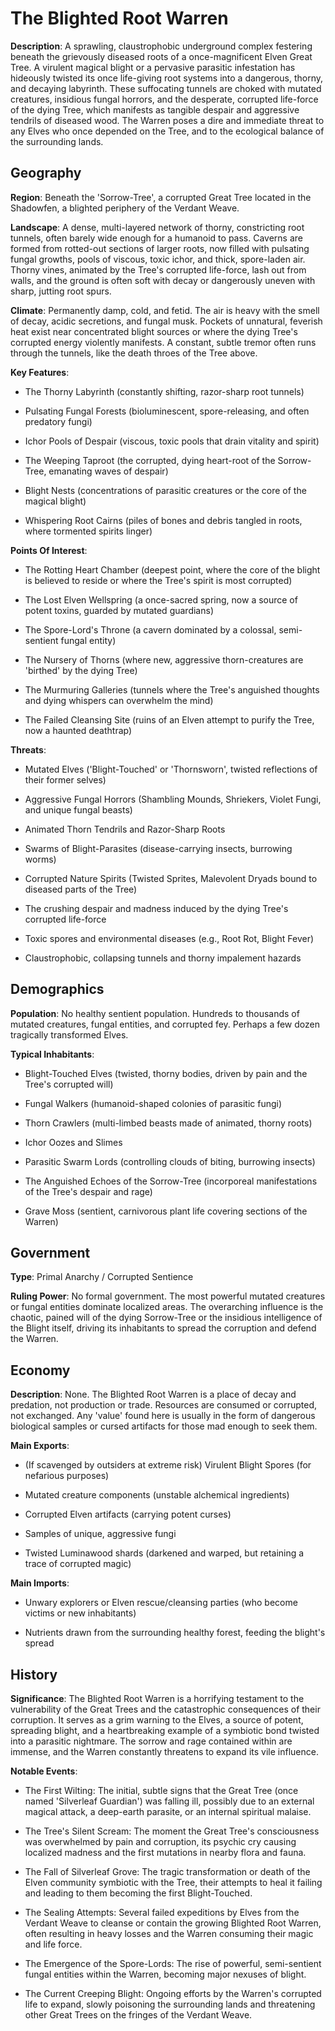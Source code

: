 
# The Blighted Root Warren
**Description**: A sprawling, claustrophobic underground complex festering beneath the grievously diseased roots of a once-magnificent Elven Great Tree. A virulent magical blight or a pervasive parasitic infestation has hideously twisted its once life-giving root systems into a dangerous, thorny, and decaying labyrinth. These suffocating tunnels are choked with mutated creatures, insidious fungal horrors, and the desperate, corrupted life-force of the dying Tree, which manifests as tangible despair and aggressive tendrils of diseased wood. The Warren poses a dire and immediate threat to any Elves who once depended on the Tree, and to the ecological balance of the surrounding lands.


## Geography
**Region**: Beneath the 'Sorrow-Tree', a corrupted Great Tree located in the Shadowfen, a blighted periphery of the Verdant Weave.

**Landscape**: A dense, multi-layered network of thorny, constricting root tunnels, often barely wide enough for a humanoid to pass. Caverns are formed from rotted-out sections of larger roots, now filled with pulsating fungal growths, pools of viscous, toxic ichor, and thick, spore-laden air. Thorny vines, animated by the Tree's corrupted life-force, lash out from walls, and the ground is often soft with decay or dangerously uneven with sharp, jutting root spurs.

**Climate**: Permanently damp, cold, and fetid. The air is heavy with the smell of decay, acidic secretions, and fungal musk. Pockets of unnatural, feverish heat exist near concentrated blight sources or where the dying Tree's corrupted energy violently manifests. A constant, subtle tremor often runs through the tunnels, like the death throes of the Tree above.

**Key Features**:
- The Thorny Labyrinth (constantly shifting, razor-sharp root tunnels)

- Pulsating Fungal Forests (bioluminescent, spore-releasing, and often predatory fungi)

- Ichor Pools of Despair (viscous, toxic pools that drain vitality and spirit)

- The Weeping Taproot (the corrupted, dying heart-root of the Sorrow-Tree, emanating waves of despair)

- Blight Nests (concentrations of parasitic creatures or the core of the magical blight)

- Whispering Root Cairns (piles of bones and debris tangled in roots, where tormented spirits linger)

**Points Of Interest**:
- The Rotting Heart Chamber (deepest point, where the core of the blight is believed to reside or where the Tree's spirit is most corrupted)

- The Lost Elven Wellspring (a once-sacred spring, now a source of potent toxins, guarded by mutated guardians)

- The Spore-Lord's Throne (a cavern dominated by a colossal, semi-sentient fungal entity)

- The Nursery of Thorns (where new, aggressive thorn-creatures are 'birthed' by the dying Tree)

- The Murmuring Galleries (tunnels where the Tree's anguished thoughts and dying whispers can overwhelm the mind)

- The Failed Cleansing Site (ruins of an Elven attempt to purify the Tree, now a haunted deathtrap)

**Threats**:
- Mutated Elves ('Blight-Touched' or 'Thornsworn', twisted reflections of their former selves)

- Aggressive Fungal Horrors (Shambling Mounds, Shriekers, Violet Fungi, and unique fungal beasts)

- Animated Thorn Tendrils and Razor-Sharp Roots

- Swarms of Blight-Parasites (disease-carrying insects, burrowing worms)

- Corrupted Nature Spirits (Twisted Sprites, Malevolent Dryads bound to diseased parts of the Tree)

- The crushing despair and madness induced by the dying Tree's corrupted life-force

- Toxic spores and environmental diseases (e.g., Root Rot, Blight Fever)

- Claustrophobic, collapsing tunnels and thorny impalement hazards


## Demographics
**Population**: No healthy sentient population. Hundreds to thousands of mutated creatures, fungal entities, and corrupted fey. Perhaps a few dozen tragically transformed Elves.

**Typical Inhabitants**:
- Blight-Touched Elves (twisted, thorny bodies, driven by pain and the Tree's corrupted will)

- Fungal Walkers (humanoid-shaped colonies of parasitic fungi)

- Thorn Crawlers (multi-limbed beasts made of animated, thorny roots)

- Ichor Oozes and Slimes

- Parasitic Swarm Lords (controlling clouds of biting, burrowing insects)

- The Anguished Echoes of the Sorrow-Tree (incorporeal manifestations of the Tree's despair and rage)

- Grave Moss (sentient, carnivorous plant life covering sections of the Warren)


## Government
**Type**: Primal Anarchy / Corrupted Sentience

**Ruling Power**: No formal government. The most powerful mutated creatures or fungal entities dominate localized areas. The overarching influence is the chaotic, pained will of the dying Sorrow-Tree or the insidious intelligence of the Blight itself, driving its inhabitants to spread the corruption and defend the Warren.


## Economy
**Description**: None. The Blighted Root Warren is a place of decay and predation, not production or trade. Resources are consumed or corrupted, not exchanged. Any 'value' found here is usually in the form of dangerous biological samples or cursed artifacts for those mad enough to seek them.

**Main Exports**:
- (If scavenged by outsiders at extreme risk) Virulent Blight Spores (for nefarious purposes)

- Mutated creature components (unstable alchemical ingredients)

- Corrupted Elven artifacts (carrying potent curses)

- Samples of unique, aggressive fungi

- Twisted Luminawood shards (darkened and warped, but retaining a trace of corrupted magic)

**Main Imports**:
- Unwary explorers or Elven rescue/cleansing parties (who become victims or new inhabitants)

- Nutrients drawn from the surrounding healthy forest, feeding the blight's spread


## History
**Significance**: The Blighted Root Warren is a horrifying testament to the vulnerability of the Great Trees and the catastrophic consequences of their corruption. It serves as a grim warning to the Elves, a source of potent, spreading blight, and a heartbreaking example of a symbiotic bond twisted into a parasitic nightmare. The sorrow and rage contained within are immense, and the Warren constantly threatens to expand its vile influence.

**Notable Events**:
- The First Wilting: The initial, subtle signs that the Great Tree (once named 'Silverleaf Guardian') was falling ill, possibly due to an external magical attack, a deep-earth parasite, or an internal spiritual malaise.

- The Tree's Silent Scream: The moment the Great Tree's consciousness was overwhelmed by pain and corruption, its psychic cry causing localized madness and the first mutations in nearby flora and fauna.

- The Fall of Silverleaf Grove: The tragic transformation or death of the Elven community symbiotic with the Tree, their attempts to heal it failing and leading to them becoming the first Blight-Touched.

- The Sealing Attempts: Several failed expeditions by Elves from the Verdant Weave to cleanse or contain the growing Blighted Root Warren, often resulting in heavy losses and the Warren consuming their magic and life force.

- The Emergence of the Spore-Lords: The rise of powerful, semi-sentient fungal entities within the Warren, becoming major nexuses of blight.

- The Current Creeping Blight: Ongoing efforts by the Warren's corrupted life to expand, slowly poisoning the surrounding lands and threatening other Great Trees on the fringes of the Verdant Weave.

